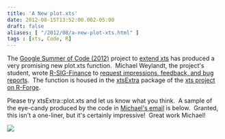 ```yaml
---
title: 'A New plot.xts'
date: 2012-08-15T13:52:00.002-05:00
draft: false
aliases: [ "/2012/08/a-new-plot-xts.html" ]
tags : [xts, Code, R]
---
```


  
The [Google Summer of Code (2012)](http://google-melange.appspot.com/gsoc/homepage/google/gsoc2012) project to [extend xts](http://rwiki.sciviews.org/doku.php?id=developers:projects:gsoc2012:xts) has produced a very promising new plot.xts function.  Michael Weylandt, the project's student, wrote [R-SIG-Finance](https://stat.ethz.ch/mailman/listinfo/r-sig-finance) to [request impressions, feedback, and bug reports](http://draft.blogger.com/%20https://stat.ethz.ch/pipermail/r-sig-finance/2012q3/010652.html).  The function is housed in the [xtsExtra](https://r-forge.r-project.org/scm/viewvc.php/pkg/xtsExtra/?root=xts) package of the [xts project on R-Forge](https://r-forge.r-project.org/projects/xts).  
  
Please try xtsExtra::plot.xts and let us know what you think.  A sample of the eye-candy produced by the code in [Michael's email](https://stat.ethz.ch/pipermail/r-sig-finance/2012q3/010652.html) is below.  Granted, this isn't a one-liner, but it's certainly impressive!  Great work Michael!  
  

[![](http://2.bp.blogspot.com/-WNkHj6f_k_Q/UCvtm0zs8rI/AAAAAAAAAQk/jDRQ9o6DifA/s640/edhec.jpeg)](http://2.bp.blogspot.com/-WNkHj6f_k_Q/UCvtm0zs8rI/AAAAAAAAAQk/jDRQ9o6DifA/s1600/edhec.jpeg)